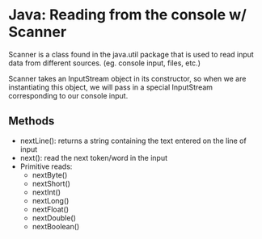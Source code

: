 # Java: Reading from the console w/ Scanner
Scanner is a class found in the java.util package that is used to read input data from different sources. (eg. console input, files, etc.)

Scanner takes an InputStream object in its constructor, so when we are instantiating this object, we will pass in a special InputStream corresponding to our console input.

## Methods
- nextLine(): returns a string containing the text entered on the line of input
- next(): read the next token/word in the input
- Primitive reads:
    - nextByte()
    - nextShort()
    - nextInt()
    - nextLong()
    - nextFloat()
    - nextDouble()
    - nextBoolean()